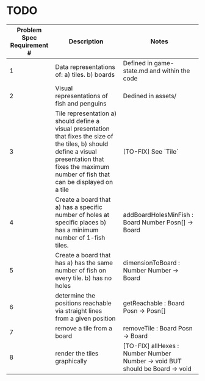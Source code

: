 # TODO

| Problem Spec Requirement \# | Description                                                                                                                                                                                                 | Notes                                                                             |
|-----------------------------|-------------------------------------------------------------------------------------------------------------------------------------------------------------------------------------------------------------|-----------------------------------------------------------------------------------|
| 1                           | Data representations of: a) tiles. b) boards                                                                                                                                                                    | Defined in game\-state\.md and within the code                                    |
| 2                           | Visual representations of fish and penguins                                                                                                                                                                 | Dedined in assets/                                                                |
| 3                           | Tile representation a\) should define a visual presentation that fixes the size of the tiles, b\) should define a visual presentation that fixes the maximum number of fish that can be displayed on a tile | \[TO\-FIX\] See \`Tile`                                                           |
| 4                           | Create a board that a\) has a specific number of holes at specific places b\) has a minimum number of 1\-fish tiles\.                                                                                       | addBoardHolesMinFish : Board Number Posn\[\] \-> Board                            |
| 5                           | Create a board that has a\) has the same number of fish on every tile\. b\) has no holes                                                                                                                    | dimensionToBoard : Number Number \-> Board                                        |
| 6                           | determine the positions reachable via straight lines from a given position                                                                                                                                  | getReachable : Board Posn \-> Posn\[\]                                            |
| 7                           | remove a tile from a board                                                                                                                                                                                  | removeTile : Board Posn \-> Board                                                 |
| 8                           | render the tiles graphically                                                                                                                                                                                | \[TO\-FIX\] allHexes : Number Number Number \-> void BUT should be Board \-> void |
